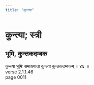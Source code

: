 ```yaml
---
title: "कुन्त्या"
---
```


# कुन्त्या; स्त्री
## भूमि, कुन्तकदम्बक
कुन्त्या भूमिः समाख्याता कुन्त्या कुन्तकदम्बकम् ॥ ४६ ॥<br />verse 2.1.1.46<br />page 0011

